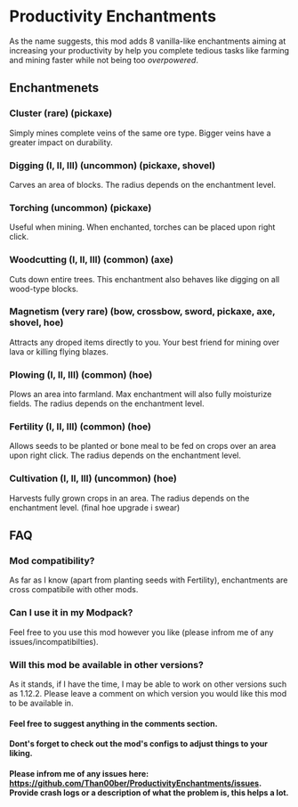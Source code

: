 Productivity Enchantments
==================

As the name suggests, this mod adds 8 vanilla-like enchantments aiming at increasing your productivity by help you complete tedious tasks like farming and mining faster while not being too _overpowered_. 

Enchantmenets
------------------

### Cluster (rare) (pickaxe)

Simply mines complete veins of the same ore type. Bigger veins have a greater impact on durability. 

### Digging (I, II, III) (uncommon) (pickaxe, shovel)

Carves an area of blocks. The radius depends on the enchantment level.

### Torching (uncommon) (pickaxe)

Useful when mining. When enchanted, torches can be placed upon right click. 

### Woodcutting (I, II, III) (common) (axe)

Cuts down entire trees. This enchantment also behaves like digging on all wood-type blocks.

### Magnetism (very rare) (bow, crossbow, sword, pickaxe, axe, shovel, hoe)

Attracts any droped items directly to you. Your best friend for mining over lava or killing flying blazes.

### Plowing (I, II, III) (common) (hoe)

Plows an area into farmland. Max enchantment will also fully moisturize fields. The radius depends on the enchantment level.

### Fertility (I, II, III) (common) (hoe)

Allows seeds to be planted or bone meal to be fed on crops over an area upon right click. The radius depends on the enchantment level.

### Cultivation (I, II, III) (uncommon) (hoe)

Harvests fully grown crops in an area. The radius depends on the enchantment level. (final hoe upgrade i swear)

## FAQ

### Mod compatibility?

As far as I know (apart from planting seeds with Fertility), enchantments are cross compatibile with other mods.

### Can I use it in my Modpack?

Feel free to you use this mod however you like (please infrom me of any issues/incompatibilties).

### Will this mod be available in other versions?

As it stands, if I have the time, I may be able to work on other versions such as 1.12.2. Please leave a comment on which version you would like this mod to be available in.

#### Feel free to suggest anything in the comments section.

#### Dont's forget to check out the mod's configs to adjust things to your liking.

#### Please infrom me of any issues here: https://github.com/Than00ber/ProductivityEnchantments/issues. Provide crash logs or a description of what the problem is, this helps a lot. 
